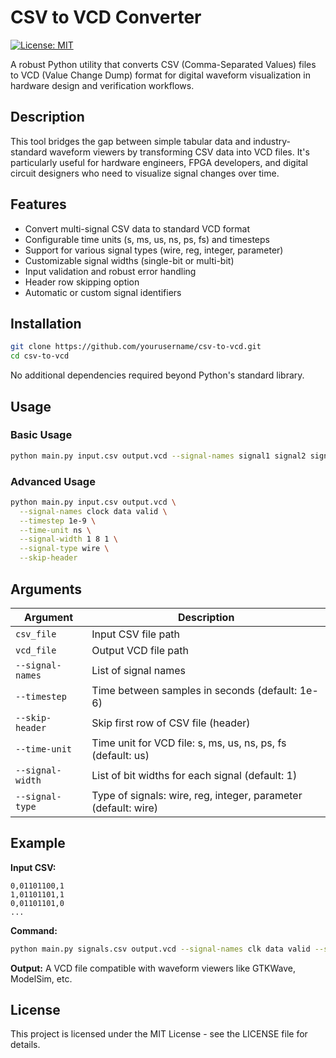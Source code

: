 # CSV to VCD Converter

[![License: MIT](https://img.shields.io/badge/License-MIT-yellow.svg)](https://opensource.org/licenses/MIT)

A robust Python utility that converts CSV (Comma-Separated Values) files to VCD (Value Change Dump) format for digital waveform visualization in hardware design and verification workflows.

## Description

This tool bridges the gap between simple tabular data and industry-standard waveform viewers by transforming CSV data into VCD files. It's particularly useful for hardware engineers, FPGA developers, and digital circuit designers who need to visualize signal changes over time.

## Features

- Convert multi-signal CSV data to standard VCD format
- Configurable time units (s, ms, us, ns, ps, fs) and timesteps
- Support for various signal types (wire, reg, integer, parameter)
- Customizable signal widths (single-bit or multi-bit)
- Input validation and robust error handling
- Header row skipping option
- Automatic or custom signal identifiers

## Installation

```bash
git clone https://github.com/yourusername/csv-to-vcd.git
cd csv-to-vcd
```

No additional dependencies required beyond Python's standard library.

## Usage

### Basic Usage

```bash
python main.py input.csv output.vcd --signal-names signal1 signal2 signal3
```

### Advanced Usage

```bash
python main.py input.csv output.vcd \
  --signal-names clock data valid \
  --timestep 1e-9 \
  --time-unit ns \
  --signal-width 1 8 1 \
  --signal-type wire \
  --skip-header
```

## Arguments

| Argument | Description |
|----------|-------------|
| `csv_file` | Input CSV file path |
| `vcd_file` | Output VCD file path |
| `--signal-names` | List of signal names |
| `--timestep` | Time between samples in seconds (default: 1e-6) |
| `--skip-header` | Skip first row of CSV file (header) |
| `--time-unit` | Time unit for VCD file: s, ms, us, ns, ps, fs (default: us) |
| `--signal-width` | List of bit widths for each signal (default: 1) |
| `--signal-type` | Type of signals: wire, reg, integer, parameter (default: wire) |

## Example

**Input CSV:**
```
0,01101100,1
1,01101101,1
0,01101101,0
...
```

**Command:**
```bash
python main.py signals.csv output.vcd --signal-names clk data valid --signal-width 1 8 1
```

**Output:**
A VCD file compatible with waveform viewers like GTKWave, ModelSim, etc.

## License

This project is licensed under the MIT License - see the LICENSE file for details.